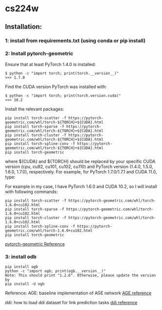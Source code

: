 # cs224w

## Installation: 

### 1: install from requirements.txt (using conda or pip install) 

### 2: Install pytorch-geometric  

Ensure that at least PyTorch 1.4.0 is installed:
```
$ python -c "import torch; print(torch.__version__)"
>>> 1.7.0
```
Find the CUDA version PyTorch was installed with:
```
$ python -c "import torch; print(torch.version.cuda)"
>>> 10.2
```

Install the relevant packages:
```
pip install torch-scatter -f https://pytorch-geometric.com/whl/torch-${TORCH}+${CUDA}.html
pip install torch-sparse -f https://pytorch-geometric.com/whl/torch-${TORCH}+${CUDA}.html
pip install torch-cluster -f https://pytorch-geometric.com/whl/torch-${TORCH}+${CUDA}.html
pip install torch-spline-conv -f https://pytorch-geometric.com/whl/torch-${TORCH}+${CUDA}.html
pip install torch-geometric
```
where ${CUDA} and ${TORCH} should be replaced by your specific CUDA version (cpu, cu92, cu101, cu102, cu110) and PyTorch version (1.4.0, 1.5.0, 1.6.0, 1.7.0), respectively. For example, for PyTorch 1.7.0/1.7.1 and CUDA 11.0, type:

For example in my case, I have PyTorch 1.6.0 and CUDA 10.2, so I will install with following commands:
```
pip install torch-scatter -f https://pytorch-geometric.com/whl/torch-1.6.0+cu102.html
pip install torch-sparse -f https://pytorch-geometric.com/whl/torch-1.6.0+cu102.html
pip install torch-cluster -f https://pytorch-geometric.com/whl/torch-1.6.0+cu102.html
pip install torch-spline-conv -f https://pytorch-geometric.com/whl/torch-1.6.0+cu102.html
pip install torch-geometric
```

[pytorch-geometric Reference](https://pytorch-geometric.readthedocs.io/en/latest/notes/installation.html)


### 3: install odb 
```
pip install ogb
python -c "import ogb; print(ogb.__version__)"
Note: This should print "1.2.6". Otherwise, please update the version by
pip install -U ogb
```

Reference: 
AGE: baseline implementation of AGE network 
[AGE reference](https://github.com/thunlp/AGE)

ddi: how to load ddi dataset for link prediction tasks 
[ddi reference](https://github.com/omri1348/LRGA/tree/master/ogb/examples/linkproppred)

